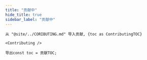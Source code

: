 ```yaml
---
title: "贡献中"
hide_title: true
sidebar_label: "贡献中"
---
```


```mdx-code-block
从 "@site/../CORIBUTING.md" 导入贡献, {toc as ContributingTOC}

<Contributing />

导出const toc = 贡献TOC;
```
